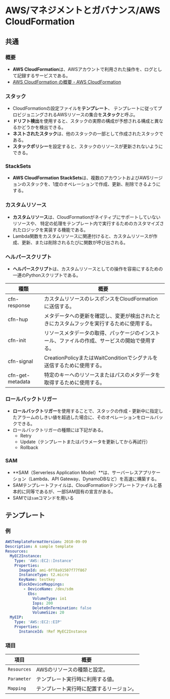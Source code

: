 # AWS/マネジメントとガバナンス/AWS CloudFormation

## 共通

### 概要

- **AWS CloudFormation**は、AWSアカウントで利用された操作を、ログとして記録するサービスである。
- [AWS CloudFormation の概要 - AWS CloudFormation](https://docs.aws.amazon.com/ja_jp/AWSCloudFormation/latest/UserGuide/Welcome.html)

### スタック

- CloudFormationの設定ファイルを**テンプレート**、
  テンプレートに従ってプロビジョニングされるAWSリソースの集合を**スタック**と呼ぶ。
- **ドリフト検出**を使用すると、スタックの実際の構成が予想される構成と異なるかどうかを検出できる。
- **ネストされたスタック**は、他のスタックの一部として作成されたスタックである。
- **スタックポリシー**を設定すると、スタックのリソースが更新されないようにできる。

### StackSets

- **AWS CloudFormation StackSets**は、複数のアカウントおよびAWSリージョンのスタックを、1度のオペレーションで作成、更新、削除できるようにする。

### カスタムリソース

- **カスタムリソース**は、CloudFormationがネイティブにサポートしていないリソースや、
  特定の処理をテンプレート内で実行するためのカスタマイズされたロジックを実装する機能である。
- Lambda関数をカスタムリソースに関連付けると、カスタムリソースが作成、更新、または削除されるたびに関数が呼び出される。

### ヘルパースクリプト

- **ヘルパースクリプト**は、カスタムリソースとしての操作を容易にするための一連のPythonスクリプトである。

| 種類             | 概要                                                         |
| ---------------- | ------------------------------------------------------------ |
| cfn-response     | カスタムリソースのレスポンスをCloudFormationに送信する。     |
| cfn-hup          | メタデータへの更新を確認し、変更が検出されたときにカスタムフックを実行するために使用する。 |
| cfn-init         | リソースメタデータの取得、パッケージのインストール、ファイルの作成、サービスの開始で使用する。 |
| cfn-signal       | CreationPolicyまたはWaitConditionでシグナルを送信するために使用する。 |
| cfn-get-metadata | 特定のキーへのリソースまたはパスのメタデータを取得するために使用する。 |

### ロールバックトリガー

- **ロールバックトリガー**を使用することで、スタックの作成・更新中に指定したアラームのしきい値を超過した場合に、そのオペレーションをロールバックできる。
- ロールバックトリガーの種類には下記がある。
  - Retry
  - Update（テンプレートまたはパラメータを更新してから再試行）
  - Rollback

### SAM

- **SAM（Serverless Application Model）**は、サーバーレスアプリケーション（Lambda、API Gateway、DynamoDBなど）を高速に構築する。
- SAMテンプレートファイルは、CloudFormationテンプレートファイルと基本的に同等であるが、一部SAM固有の宣言がある。
- SAMでは`sam`コマンドを用いる

## テンプレート

### 例

```yml
AWSTemplateFormatVersion: 2010-09-09
Description: A sample template
Resources:
  MyEC2Instance:
    Type: 'AWS::EC2::Instance'
    Properties:
      ImageId: ami-0ff8a91507f77f867
      InstanceType: t2.micro
      KeyName: testkey
      BlockDeviceMappings:
        - DeviceName: /dev/sdm
          Ebs:
            VolumeType: io1
            Iops: 200
            DeleteOnTermination: false
            VolumeSize: 20
  MyEIP:
    Type: 'AWS::EC2::EIP'
    Properties:
      InstanceId: !Ref MyEC2Instance
```

### 項目

| 項目        | 概要                                     |
| ----------- | ---------------------------------------- |
| `Resources` | AWSのリソースの種類と設定。              |
| `Parameter` | テンプレート実行時に利用する値。         |
| `Mapping`   | テンプレート実行時に配置するリージョン。 |
